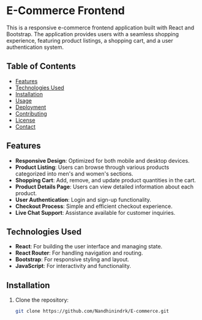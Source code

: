 # E-Commerce Frontend

This is a responsive e-commerce frontend application built with React and Bootstrap. The application provides users with a seamless shopping experience, featuring product listings, a shopping cart, and a user authentication system.

## Table of Contents

- [Features](#features)
- [Technologies Used](#technologies-used)
- [Installation](#installation)
- [Usage](#usage)
- [Deployment](#deployment)
- [Contributing](#contributing)
- [License](#license)
- [Contact](#contact)

## Features

- **Responsive Design**: Optimized for both mobile and desktop devices.
- **Product Listing**: Users can browse through various products categorized into men's and women's sections.
- **Shopping Cart**: Add, remove, and update product quantities in the cart.
- **Product Details Page**: Users can view detailed information about each product.
- **User Authentication**: Login and sign-up functionality.
- **Checkout Process**: Simple and efficient checkout experience.
- **Live Chat Support**: Assistance available for customer inquiries.

## Technologies Used

- **React**: For building the user interface and managing state.
- **React Router**: For handling navigation and routing.
- **Bootstrap**: For responsive styling and layout.
- **JavaScript**: For interactivity and functionality.

## Installation

1. Clone the repository:
   ```bash
   git clone https://github.com/Nandhinindrk/E-commerce.git











